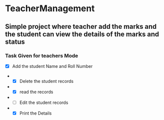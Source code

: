# TeacherManagement
## Simple project where teacher add the marks and the student can view the details of the marks and status 
### Task Given for teachers Mode
- [x] Add the student Name and Roll Number
* - [x] Delete the student records 
* - [x] read the records
* - [ ] Edit the student records
* - [x] Print the Details
